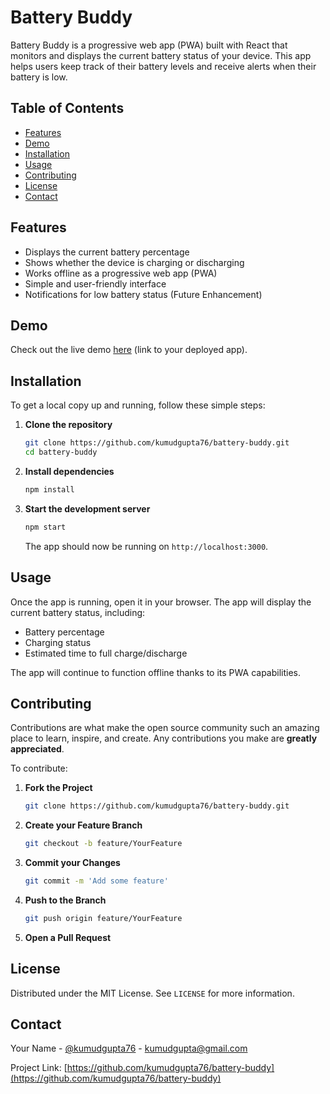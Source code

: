 # Battery Buddy

Battery Buddy is a progressive web app (PWA) built with React that monitors and displays the current battery status of your device. This app helps users keep track of their battery levels and receive alerts when their battery is low.

## Table of Contents

- [Features](#features)
- [Demo](#demo)
- [Installation](#installation)
- [Usage](#usage)
- [Contributing](#contributing)
- [License](#license)
- [Contact](#contact)

## Features

- Displays the current battery percentage
- Shows whether the device is charging or discharging
- Works offline as a progressive web app (PWA)
- Simple and user-friendly interface
- Notifications for low battery status (Future Enhancement)

## Demo

Check out the live demo [here](https://kumudgupta76.github.io/battery-buddy/) (link to your deployed app).

## Installation

To get a local copy up and running, follow these simple steps:

1. **Clone the repository**

    ```bash
    git clone https://github.com/kumudgupta76/battery-buddy.git
    cd battery-buddy
    ```

2. **Install dependencies**

    ```bash
    npm install
    ```

3. **Start the development server**

    ```bash
    npm start
    ```

    The app should now be running on `http://localhost:3000`.

## Usage

Once the app is running, open it in your browser. The app will display the current battery status, including:

- Battery percentage
- Charging status
- Estimated time to full charge/discharge

The app will continue to function offline thanks to its PWA capabilities.

## Contributing

Contributions are what make the open source community such an amazing place to learn, inspire, and create. Any contributions you make are **greatly appreciated**.

To contribute:

1. **Fork the Project**

    ```bash
    git clone https://github.com/kumudgupta76/battery-buddy.git
    ```

2. **Create your Feature Branch**

    ```bash
    git checkout -b feature/YourFeature
    ```

3. **Commit your Changes**

    ```bash
    git commit -m 'Add some feature'
    ```

4. **Push to the Branch**

    ```bash
    git push origin feature/YourFeature
    ```

5. **Open a Pull Request**

## License

Distributed under the MIT License. See `LICENSE` for more information.

## Contact

Your Name - [@kumudgupta76](https://www.linkedin.com/in/kumudgupta76) - kumudgupta@gmail.com

Project Link: [https://github.com/kumudgupta76/battery-buddy](https://github.com/kumudgupta76/battery-buddy)
